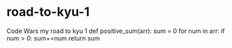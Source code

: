 # road-to-kyu-1
Code Wars my road to kyu 1
def positive_sum(arr):
    sum = 0
    for num in arr:
        if num > 0:
            sum+=num
    return sum
